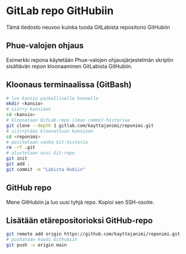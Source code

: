 

# GitLab repo GitHubiin

Tämä tiedosto neuvoo kuinka tuoda GitLabista repositorio GitHubiin

## Phue-valojen ohjaus
Esimerkki repona käytetään Phue-valojen ohjausjärjestelmän skriptin sisältävän repon kloonaaminen GitLabista GitHubiin.

## Kloonaus terminaalissa (GitBash)
```bash
# luo kansio paikalliselle koneelle
mkdir <kansio>
# siirry kansioon
cd <kansio>
# kloonataan GitLab-repo ilman commit-historiaa 
git clone --depth 1 gitlab.com/kayttajanimi/reponimi.git
# siirrytään kloonattuun kansioon
cd <reponimi>
# poistetaan vanha Git-historia
rm -rf .git
# alustetaan uusi Git-repo
git init
git add .
git commit -m "Labista Hubiin"
```

## GitHub repo

Mene GitHubiin ja luo uusi tyhjä repo. Kopioi sen SSH-osoite.

## Lisätään etärepositorioksi GitHub-repo
 ```bash
 git remote add origin https://github.com/kayttajanimi/reponimi.git
# pushataan koodi Githubiin
git push -u origin main
 ```
